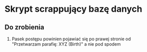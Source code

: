 # Skrypt scrappujący bazę danych

## Do zrobienia
1. Pasek postępu powinien pojawiać się po prawej stronie od "Przetwarzam parafię: XYZ (Birth)" a nie pod spodem 
